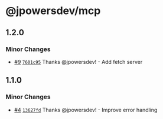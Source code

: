# @jpowersdev/mcp

## 1.2.0

### Minor Changes

- [#9](https://github.com/jpowersdev/mcp/pull/9) [`7601c95`](https://github.com/jpowersdev/mcp/commit/7601c95e558664ac5e2944ac083f49f874be4b5a) Thanks @jpowersdev! - Add fetch server

## 1.1.0

### Minor Changes

- [#4](https://github.com/jpowersdev/mcp/pull/4) [`13627fd`](https://github.com/jpowersdev/mcp/commit/13627fde030a9c4ec5856cfab8ba8cac6192c00d) Thanks @jpowersdev! - Improve error handling
